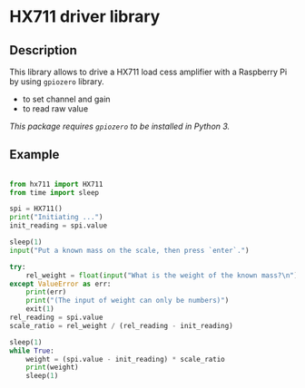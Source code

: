 # HX711 driver library

## Description

This library allows to drive a HX711 load cess amplifier with a Raspberry Pi by using `gpiozero` library.
- to set channel and gain
- to read raw value

*This package requires `gpiozero` to be installed in Python 3.*

## Example

```py
  
from hx711 import HX711
from time import sleep

spi = HX711()
print("Initiating ...")
init_reading = spi.value

sleep(1)
input("Put a known mass on the scale, then press `enter`.")

try:
    rel_weight = float(input("What is the weight of the known mass?\n"))
except ValueError as err:
    print(err)
    print("(The input of weight can only be numbers)")
    exit(1)
rel_reading = spi.value
scale_ratio = rel_weight / (rel_reading - init_reading)

sleep(1)
while True:
    weight = (spi.value - init_reading) * scale_ratio
    print(weight)
    sleep(1)
```
